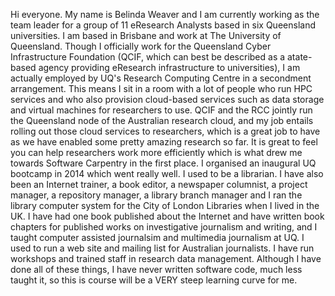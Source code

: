 Hi everyone. My name is Belinda Weaver and I am currently working as the team leader for a group of 11 eResearch Analysts based in six Queensland universities. I am based in Brisbane and work at The University of Queensland. Though I officially work for the Queensland Cyber Infrastructure Foundation (QCIF, which can best be described as a atate-based agency providing eResearch infrastructure to universities), I am actually employed by UQ's Research Computing Centre in a secondment arrangement. This means I sit in a room with a lot of people who run HPC services and who also provision cloud-based services such as data storage and virtual machines for researchers to use. QCIF and the RCC jointly run the Queensland node of the Australian research cloud, and my job entails rolling out those cloud services to researchers, which is a great job to have as we have enabled some pretty amazing research so far. It is great to feel you can help researchers work more efficiently which is what drew me towards Software Carpentry in the first place. I organised an inaugural UQ bootcamp in 2014 which went really well. 
I used to be a librarian. I have also been an Internet trainer, a book editor, a newspaper columnist, a project manager, a repository manager, a library branch manager and I ran the library computer system for the City of London Libraries when I lived in the UK. I have had one book published about the Internet and have written book chapters for published works on investigative journalism and writing, and I taught computer assisted journalsim and multimedia journalism at UQ. I used to run a web site and mailing list for Australian journalists. I have run workshops and trained staff in research data management. Although I have done all of these things, I have never written software code, much less taught it, so this is course will be a VERY steep learning curve for me. 
